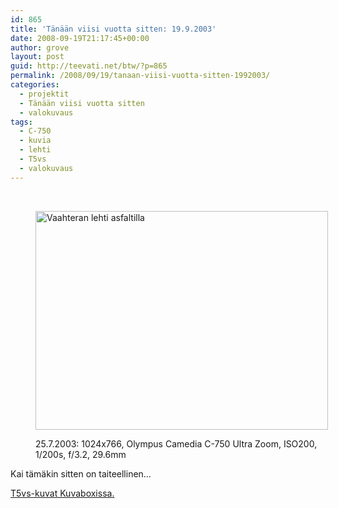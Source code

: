 ```yaml
---
id: 865
title: 'Tänään viisi vuotta sitten: 19.9.2003'
date: 2008-09-19T21:17:45+00:00
author: grove
layout: post
guid: http://teevati.net/btw/?p=865
permalink: /2008/09/19/tanaan-viisi-vuotta-sitten-1992003/
categories:
  - projektit
  - Tänään viisi vuotta sitten
  - valokuvaus
tags:
  - C-750
  - kuvia
  - lehti
  - T5vs
  - valokuvaus
---
```

 <figure style="width: 468px" class="wp-caption aligncenter">

[<img class=" " title="Vaahteran lehti asfaltilla" src="http://www.kuvaboxi.fi/mediaobjects/pub/2008/07/31/8143010478541305395web_0.jpg" alt="Vaahteran lehti asfaltilla" width="468" height="350" />](http://www.kuvaboxi.fi/mediaobjects/orig/pub/2008/07/31/8143010478541305395orig.jpg "25.7.2003: 1024x766, Olympus Camedia C-750 Ultra Zoom, ISO200, 1/200s, f/3.2, 29.6mm")<figcaption class="wp-caption-text">25.7.2003: 1024x766, Olympus Camedia C-750 Ultra Zoom, ISO200, 1/200s, f/3.2, 29.6mm</figcaption></figure> 

Kai tämäkin sitten on taiteellinen&#8230;

[<span>T5vs-kuvat Kuvaboxissa.</span>](http://www.kuvaboxi.fi/julkinen/29poj+taavetti-btw-t5vs.html "Kuvaboxi - BTW: T5vs (Taavetti)")